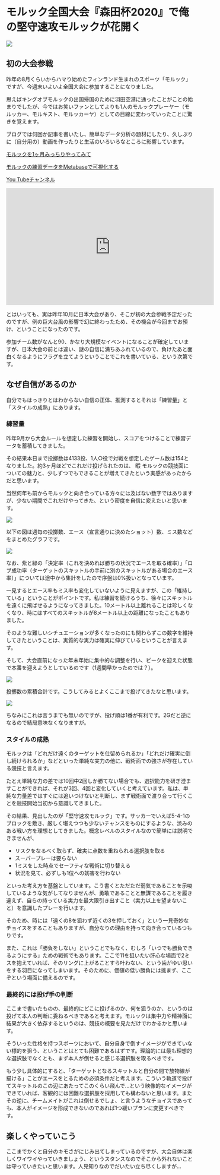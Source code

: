 # モルック全国大会『森田杯2020』で俺の堅守速攻モルックが花開く

![](https://i.imgur.com/uqKC3Iu.jpg)

## 初の大会参戦

昨年の8月くらいからハマり始めたフィンランド生まれのスポーツ「モルック」ですが、今週末いよいよ全国大会に参加することになりました。

思えばキングオブモルックの出国帰国のために羽田空港に通ったことがことの始まりでしたが、今ではお笑いファンとしてよりも1人のモルックプレーヤー（モルッカー、モルキスト、モルッカーヤ）としての目線に変わっていったことに驚きを覚えます。

ブログでは何回か記事を書いたし、簡単なデータ分析の題材にしたり、久しぶりに（自分用の）動画を作ったりと生活のいろいろなところに影響しています。

[モルックを1ヶ月みっちりやってみて](https://m4usta13ng.hatenablog.com/entry/2019/10/10/222633)

[モルックの練習データをMetabaseで可視化する](https://m4usta13ng.hatenablog.com/entry/molkky_metabase)

[You Tubeチャンネル](https://www.youtube.com/channel/UCdCFkgoFY-PIsEJo-IMrJhg)

<iframe width="560" height="315" src="https://www.youtube.com/embed/nP8PH096C8U" frameborder="0" allow="accelerometer; autoplay; encrypted-media; gyroscope; picture-in-picture" allowfullscreen></iframe>

とはいっても、実は昨年10月に日本大会があり、そこが初の大会参戦予定だったのですが、例の巨大台風の影響で幻に終わったため、その機会が今回までお預け、ということになったのです。

参加チーム数がなんと90、かなり大規模なイベントになることが確定していますが、日本大会の前とは違い、謎の自信に満ちあふれているので、負けたあと面白くなるようにフラグを立てようということでこれを書いている、という次第です。

## なぜ自信があるのか

自分でもはっきりとはわからない自信の正体、推測するとそれは「練習量」と「スタイルの成熟」にあります。

### 練習量

昨年9月から大会ルールを想定した練習を開始し、スコアをつけることで練習データを蓄積してきました。

その結果本日まで投擲数は4133投、1人○役で対戦を想定したゲーム数は154となりました。約3ヶ月ほどでこれだけ投げられたのは、 ~~暇~~ モルックの競技面についての魅力と、少しずつでもできることが増えてきたという実感があったからだと思います。

当然何年も前からモルックと向き合っている方々には及ばない数字ではありますが、少ない期間でこれだけやってきた、という密度を自信に変えたいと思います。

![](https://i.imgur.com/vvhlvfO.jpg)

以下の図は週毎の投擲数、エース（宣言通りに決めたショット）数、ミス数などをまとめたグラフです。

![](https://i.imgur.com/uqKC3Iu.jpg)

なお、紫と緑の「決定率（これを決めれば勝ちの状況でエースを取る確率）」「ロブ成功率（ターゲットのスキットルの手前に別のスキットルがある場合のエース率）」については途中から集計をしたので序盤は0%扱いとなっています。

一見するとエース率もミス率も変化していないように見えますが、この「維持している」ということがポイントです。私は練習を続けるうち、徐々にスキットルを遠くに飛ばせるようになってきました。10メートル以上離れることは珍しくなくなり、時にはすべてのスキットルが8メートル以上の距離になったこともありました。

そのような難しいシチュエーションが多くなったのにも関わらずこの数字を維持してきたということは、実質的な実力は確実に伸びているということが言えます。

そして、大会直前になった年末年始に集中的な調整を行い、ピークを迎えた状態で本番を迎えようとしているのです（1週間早かったのでは？）。

![](https://i.imgur.com/OWmmLN8.jpg)

投擲数の累積合計です。こうしてみるとよくここまで投げてきたなと思います。

![](https://i.imgur.com/aAanJnF.jpg)

ちなみにこれは言うまでも無いのですが、投げ順は1番が有利です。2Gだと逆になるので結局意味なくなりますが。

### スタイルの成熟

モルックは「どれだけ遠くのターゲットを仕留められるか」「どれだけ確実に倒し続けられるか」などといった単純な実力の他に、戦術面での強さが存在している競技と言えます。

たとえ単純な力の差では10回中2回しか勝てない場合でも、選択能力を研ぎ澄ますことができれば、それが3回、4回と変化していくと考えています。私は、単純な力量差ではすぐには追いつけないと判断し、まず戦術面で渡り合って行くことを競技開始当初から意識してきました。

その結果、見出したのが「堅守速攻モルック」です。サッカーでいえば5-4-1のブロックを敷き、厳しく堪えつつも少ないチャンスをものにするような、渋みのある戦い方を理想としてきました。概念レベルのスタイルなので簡単には説明できませんが、

- リスクをなるべく取らず、確実に点数を重ねられる選択肢を取る
- スーパープレーは要らない
- 1ミスをした時点でセーフティな戦術に切り替える
- 状況を見て、必ずしも1位への妨害を行わない

といった考え方を基盤としています。こう書くとただただ弱気であることを示唆しているような気がしてなりませんが、勇敢であることと無謀であることを履き違えず、自らの持っている実力を最大限引き出すこと（実力以上を望まないこと）を意識したプレーを行います。

そのため、時には「遠くの8を狙わず近くの3を押しておく」という一見奇妙なチョイスをすることもありますが、自分なりの理由を持って向き合っているつもりです。

また、これは「勝負をしない」ということでもなく、むしろ「いつでも勝負できるようにする」ための戦術でもあります。ここで11を狙いたい肝心な場面で2ミスを抱えていれば、そのリングに上がることすら叶わない、という歯がゆい思いをする羽目になってしまいます。そのために、価値の低い勝負には挑まず、ここぞという場面に備えるのです。

### 最終的には投げ手の判断

ここまで書いたものの、最終的にどこに投げるのか、何を狙うのか、というのは投げて本人の判断に委ねるべきであると考えます。モルックは集中力や精神面に結果が大きく依存するというのは、競技の概要を見ただけでわかるかと思います。

そういった性格を持つスポーツにおいて、自分自身で倒すイメージができていない標的を狙う、ということはとても困難であるはずです。理論的には最も理想的な選択肢でなくとも、まず本人が倒せると感じる選択肢を取るべきです。

もう少し具体的にすると、「ターゲットとなるスキットルと自分の間で放物線が描ける」ことがエースをとるための必須条件だと考えます。こういう軌道で投げてスキットルのこの辺にあたってこのくらい飛んで…という映像的なイメージができていれば、客観的には困難な選択肢を採用しても構わないと思います。またその逆に、チームメイトがこれは倒せるでしょ、と言うようなチョイスであっても、本人がイメージを形成できないのであれば1つ緩いプランに変更すべきです。

## 楽しくやっていこう

ここまでかくと自分のキモさがにじみ出てしまっているのですが、大会自体は楽しくワイワイやっていきましょう、というスタンスなのでそこから外れないことは守っていきたいと思います。人見知りなのでだいたい立ち尽くしますが…
